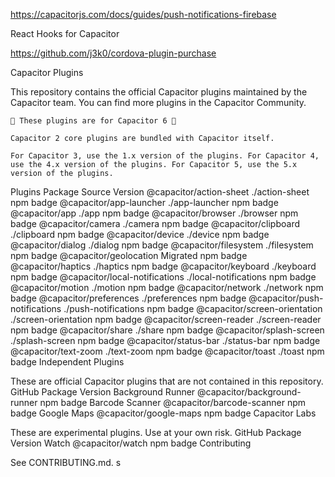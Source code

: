 https://capacitorjs.com/docs/guides/push-notifications-firebase

React Hooks for Capacitor

https://github.com/j3k0/cordova-plugin-purchase


Capacitor Plugins

This repository contains the official Capacitor plugins maintained by the Capacitor team. You can find more plugins in the Capacitor Community.

    🚨 These plugins are for Capacitor 6 🚨

    Capacitor 2 core plugins are bundled with Capacitor itself.

    For Capacitor 3, use the 1.x version of the plugins. For Capacitor 4, use the 4.x version of the plugins. For Capacitor 5, use the 5.x version of the plugins.

Plugins
Package 	Source 	Version
@capacitor/action-sheet 	./action-sheet 	npm badge
@capacitor/app-launcher 	./app-launcher 	npm badge
@capacitor/app 	./app 	npm badge
@capacitor/browser 	./browser 	npm badge
@capacitor/camera 	./camera 	npm badge
@capacitor/clipboard 	./clipboard 	npm badge
@capacitor/device 	./device 	npm badge
@capacitor/dialog 	./dialog 	npm badge
@capacitor/filesystem 	./filesystem 	npm badge
@capacitor/geolocation 	Migrated 	npm badge
@capacitor/haptics 	./haptics 	npm badge
@capacitor/keyboard 	./keyboard 	npm badge
@capacitor/local-notifications 	./local-notifications 	npm badge
@capacitor/motion 	./motion 	npm badge
@capacitor/network 	./network 	npm badge
@capacitor/preferences 	./preferences 	npm badge
@capacitor/push-notifications 	./push-notifications 	npm badge
@capacitor/screen-orientation 	./screen-orientation 	npm badge
@capacitor/screen-reader 	./screen-reader 	npm badge
@capacitor/share 	./share 	npm badge
@capacitor/splash-screen 	./splash-screen 	npm badge
@capacitor/status-bar 	./status-bar 	npm badge
@capacitor/text-zoom 	./text-zoom 	npm badge
@capacitor/toast 	./toast 	npm badge
Independent Plugins

These are official Capacitor plugins that are not contained in this repository.
GitHub 	Package 	Version
Background Runner 	@capacitor/background-runner 	npm badge
Barcode Scanner 	@capacitor/barcode-scanner 	npm badge
Google Maps 	@capacitor/google-maps 	npm badge
Capacitor Labs

These are experimental plugins. Use at your own risk.
GitHub 	Package 	Version
Watch 	@capacitor/watch 	npm badge
Contributing

See CONTRIBUTING.md.
s